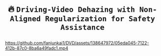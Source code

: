# <p align=center> :fire: `Driving-Video Dehazing with Non-Aligned Regularization for Safety Assistance`</p>
https://github.com/fanjunkai1/DVD/assets/138647972/05eda045-7122-412b-87c0-8ba6a49fadc1.mp4
